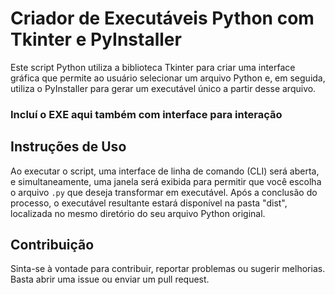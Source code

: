 # Criador de Executáveis Python com Tkinter e PyInstaller

Este script Python utiliza a biblioteca Tkinter para criar uma interface gráfica que permite ao usuário selecionar um arquivo Python e, em seguida, utiliza o PyInstaller para gerar um executável único a partir desse arquivo.

### Incluí o EXE aqui também com interface para interação

## Instruções de Uso

Ao executar o script, uma interface de linha de comando (CLI) será aberta, e simultaneamente, uma janela será exibida para permitir que você escolha o arquivo `.py` que deseja transformar em executável. Após a conclusão do processo, o executável resultante estará disponível na pasta "dist", localizada no mesmo diretório do seu arquivo Python original.

## Contribuição

Sinta-se à vontade para contribuir, reportar problemas ou sugerir melhorias. Basta abrir uma issue ou enviar um pull request.




